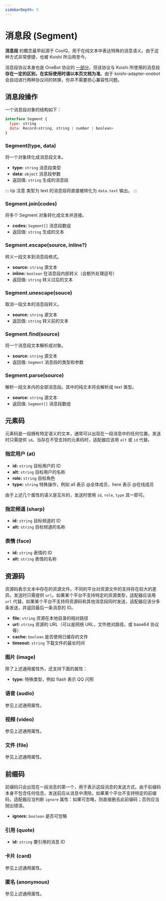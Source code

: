 ```yaml
---
sidebarDepth: 2
---
```


# 消息段 (Segment)

**消息段** 的概念最早起源于 CoolQ，用于在纯文本中表达特殊的消息语义。由于这种方式非常便捷，也被 Koishi 所沿用至今。

消息段协议本身也是 OneBot 协议的 [一部分](https://github.com/howmanybots/onebot/blob/master/v11/specs/message/segment.md)，但该协议与 Koishi 所使用的消息段**存在一定的区别，在实际使用时请以本页文档为准**。由于 koishi-adapter-onebot 会自动进行两种协议间的转换，你并不需要担心兼容性问题。

## 消息段操作

一个消息段对象的结构如下：

```js
interface Segment {
  type: string
  data: Record<string, string | number | boolean>
}
```

### Segment(type, data)

将一个对象转化成消息段文本。

- **type:** `string` 消息段类型
- **data:** `object` 消息段参数
- 返回值: `string` 生成的消息段

::: tip 注意
类型为 text 的消息段将直接被转化为 `data.text` 输出。
:::

### Segment.join(codes)

将多个 Segment 对象转化成文本并连接。

- **codes:** `Segment[]` 消息段数组
- 返回值: `string` 生成的文本

### Segment.escape(source, inline?)

转义一段文本到消息段格式。

- **source:** `string` 源文本
- **inline:** `boolean` 在消息段内部转义（会额外处理逗号）
- 返回值: `string` 转义过后的文本

### Segment.unescape(souce)

取消一段文本的消息段转义。

- **source:** `string` 源文本
- 返回值: `string` 转义前的文本

### Segment.find(source)

将一个消息段文本解析成对象。

- **source:** `string` 源文本
- 返回值: `Segment` 消息段的类型和参数

### Segment.parse(source)

解析一段文本内的全部消息段。其中的纯文本将会解析成 text 类型。

- **source:** `string` 源文本
- 返回值: `Segment[]` 消息段数组

## 元素码

元素码是一段拥有特定语义的文本，通常可以出现在一段消息中的任何位置。发送时只需提供 `id`。当存在不受支持的元素码时，适配器应该用 `alt` 或 `id` 代替。

### 指定用户 (at)

- **id:** `string` 目标用户的 ID
- **alt:** `string` 目标用户的名称
- **role:** `string` 目标角色
- **type:** `string` 特殊操作，例如 all 表示 @全体成员，here 表示 @在线成员

由于上述几个属性的语义是互斥的，发送时使用 `id`, `role`, `type` 其一即可。

### 指定频道 (sharp)

- **id:** `string` 目标频道的 ID
- **alt:** `string` 目标频道的名称

### 表情 (face)

- **id:** `string` 表情的 ID
- **alt:** `string` 表情的名称

## 资源码

资源码表示文本中存在的资源文件。不同的平台对资源文件的支持存在较大的差异。发送时只需提供 `url`。如果某个平台不支持特定的资源类型，适配器应该用 `url` 代替。如果某个平台不支持将资源码和其他消息段同时发送，适配器应该分多条发送，并返回最后一条消息的 ID。

- **file:** `string` 资源在本地目录的相对路径
- **url:** `string` 资源的 URL（可以是网络 URL，文件绝对路径，或 base64 协议等）
- **cache:** `boolean` 是否使用已缓存的文件
- **timeout:** `string` 下载文件的最长时间

### 图片 (image)

除了上述通用属性外，还支持下面的属性：

- **type:** 特殊类型，例如 flash 表示 QQ 闪照

### 语音 (audio)

参见上述通用属性。

### 视频 (video)

参见上述通用属性。

### 文件 (file)

参见上述通用属性。

## 前缀码

前缀码只会出现在一段消息的第一个，用于表示这段消息的发送方式。由于前缀码本身不包含任何信息，发送前应从消息中清除。如果某个平台不支持特定的前缀码，适配器应当判断 `ignore` 属性：如果可忽略，则直接删去此前缀码；否则应当抛出错误。

- **ignore:** `boolean` 是否可忽略

### 引用 (quote)

- **id:** `string` 要引用的消息 ID

### 卡片 (card)

参见上述通用属性。

### 匿名 (anonymous)

参见上述通用属性。
